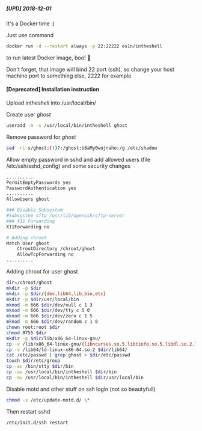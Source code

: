 ##### [UPD] 2018-12-01
It's a Docker time :)

Just use command
```sh
docker run -d --restart always -p 22:22222 es1n/intheshell
```

to run latest Docker image, boo! :ghost:

Don't forget, that image will bind 22 port (ssh), so change your host machine port to something else, 2222 for example




#### [Deprecated] Installation instruction
Upload _intheshell_ into /usr/local/bin/

Create user *ghost*
```sh
useradd -m -s /usr/local/bin/intheshell ghost
```
Remove password for _ghost_
```sh
sed -ri s/ghost:(!)?:/ghost:U6aMy0wojraho:/g /etc/shadow
```
Allow empty password in sshd and add allowed users (file /etc/ssh/sshd_config)
and some security changes
```sh
..........
PermitEmptyPasswords yes
PasswordAuthentication yes
..........
AllowUsers ghost

### Disable Subsystem
#Subsystem sftp /usr/lib/openssh/sftp-server
### X11 Forwarding
X11Forwarding no

# Adding chroot
Match User ghost
    ChrootDirectory /chroot/ghost
    AllowTcpForwarding no
..........
```

Adding chroot for user ghost
```sh
dir=/chroot/ghost
mkdir -p $dir
mkdir -p $dir/{dev,lib64,lib,bin,etc}
mkdir -p $dir/usr/local/bin
mknod -m 666 $dir/dev/null c 1 3
mknod -m 666 $dir/dev/tty c 5 0
mknod -m 666 $dir/dev/zero c 1 5
mknod -m 666 $dir/dev/random c 1 8
chown root:root $dir
chmod 0755 $dir
mkdir -p $dir/lib/x86_64-linux-gnu/
cp -v /lib/x86_64-linux-gnu/{libncurses.so.5,libtinfo.so.5,libdl.so.2,libc.so.6} $dir/lib/
cp -v /lib64/ld-linux-x86-64.so.2 $dir/lib64/
cat /etc/passwd | grep ghost > $dir/etc/passwd
touch $dir/etc/group
cp -av /bin/stty $dir/bin
cp -av /usr/local/bin/intheshell $dir/bin
cp -av /usr/local/bin/intheshell $dir/usr/local/bin
```

Disable motd and other stuff on ssh login (not so beautyfull)
```sh
chmod -x /etc/update-motd.d/ \*
```

Then restart sshd
```sh
/etc/init.d/ssh restart
```

